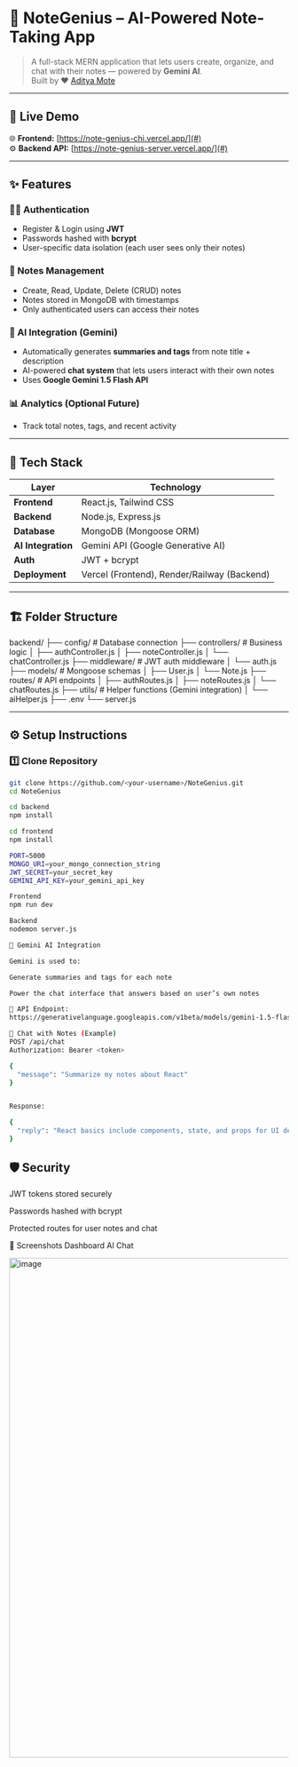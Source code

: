 # 🧠 NoteGenius – AI-Powered Note-Taking App

> A full-stack MERN application that lets users create, organize, and chat with their notes — powered by **Gemini AI**.  
> Built by ❤️ [Aditya Mote](https://moteaditya.vercel.app/)

---

## 🚀 Live Demo
🌐 **Frontend:** [https://note-genius-chi.vercel.app/](#)  
⚙️ **Backend API:** [https://note-genius-server.vercel.app/](#)

---

## ✨ Features

### 🧑‍💻 Authentication
- Register & Login using **JWT**
- Passwords hashed with **bcrypt**
- User-specific data isolation (each user sees only their notes)

### 📝 Notes Management
- Create, Read, Update, Delete (CRUD) notes
- Notes stored in MongoDB with timestamps
- Only authenticated users can access their notes

### 🤖 AI Integration (Gemini)
- Automatically generates **summaries and tags** from note title + description
- AI-powered **chat system** that lets users interact with their own notes
- Uses **Google Gemini 1.5 Flash API**

### 📊 Analytics (Optional Future)
- Track total notes, tags, and recent activity

---

## 🧩 Tech Stack

| Layer | Technology |
|--------|-------------|
| **Frontend** | React.js, Tailwind CSS |
| **Backend** | Node.js, Express.js |
| **Database** | MongoDB (Mongoose ORM) |
| **AI Integration** | Gemini API (Google Generative AI) |
| **Auth** | JWT + bcrypt |
| **Deployment** | Vercel (Frontend), Render/Railway (Backend) |

---

## 🏗️ Folder Structure
backend/
├── config/ # Database connection
├── controllers/ # Business logic
│ ├── authController.js
│ ├── noteController.js
│ └── chatController.js
├── middleware/ # JWT auth middleware
│ └── auth.js
├── models/ # Mongoose schemas
│ ├── User.js
│ └── Note.js
├── routes/ # API endpoints
│ ├── authRoutes.js
│ ├── noteRoutes.js
│ └── chatRoutes.js
├── utils/ # Helper functions (Gemini integration)
│ └── aiHelper.js
├── .env
└── server.js

---

## ⚙️ Setup Instructions

### 1️⃣ Clone Repository
```bash
git clone https://github.com/<your-username>/NoteGenius.git
cd NoteGenius

cd backend
npm install

cd frontend
npm install

PORT=5000
MONGO_URI=your_mongo_connection_string
JWT_SECRET=your_secret_key
GEMINI_API_KEY=your_gemini_api_key

Frontend
npm run dev

Backend
nodemon server.js

🧠 Gemini AI Integration

Gemini is used to:

Generate summaries and tags for each note

Power the chat interface that answers based on user’s own notes

🔗 API Endpoint:
https://generativelanguage.googleapis.com/v1beta/models/gemini-1.5-flash:generateContent

💬 Chat with Notes (Example)
POST /api/chat
Authorization: Bearer <token>

{
  "message": "Summarize my notes about React"
}


Response:

{
  "reply": "React basics include components, state, and props for UI development."
}
```

## 🛡️ Security

JWT tokens stored securely

Passwords hashed with bcrypt

Protected routes for user notes and chat

📸 Screenshots
Dashboard	AI Chat

<img width="1841" height="900" alt="image" src="https://github.com/user-attachments/assets/37470d17-6f89-4aab-a65b-ba37f4fd0010" />
